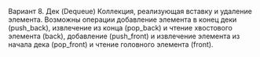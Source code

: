 Вариант 8. Дек (Dequeue)
Коллекция, реализующая вставку и удаление элемента. Возможны операции добавление элемента в конец деки (push_back), извлечение из конца (pop_back) и чтение хвостового элемента (back), добавление (push_front) и извлечение элемента из начала дека (pop_front) и чтение головного элемента (front).
